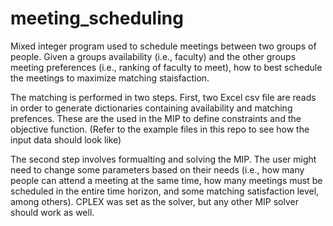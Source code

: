 # meeting_scheduling
Mixed integer program used to schedule meetings between two groups of people. Given a groups availability (i.e., faculty) and the other groups meeting preferences (i.e., ranking of faculty to meet), how to best schedule the meetings to maximize matching staisfaction.

The matching is performed in two steps. First, two Excel csv file are reads in order to generate dictionaries containing availability 
and matching prefences. These are the used in the MIP to define constraints and the objective function. (Refer to the example files 
in this repo to see how the input data should look like) 

The second step involves formualting and solving the MIP. The user might need to change some parameters based on their needs (i.e., 
how many people can attend a meeting at the same time, how many meetings must be scheduled in the entire time horizon, and 
some matching satisfaction level, among others). CPLEX was set as the solver, but any other MIP solver should work as well. 
